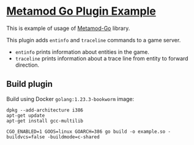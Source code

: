 # [Metamod Go Plugin Example](https://github.com/et-nik/metamod-go-example)

This is example of usage of [Metamod-Go](https://github.com/et-nik/metamod-go) library.

This plugin adds `entinfo` and `traceline` commands to a game server.
* `entinfo` prints information about entities in the game.
* `traceline` prints information about a trace line from entity to forward direction.

## Build plugin

Build using Docker `golang:1.23.3-bookworm` image:
```
dpkg --add-architecture i386
apt-get update
apt-get install gcc-multilib

CGO_ENABLED=1 GOOS=linux GOARCH=386 go build -o example.so -buildvcs=false -buildmode=c-shared
```